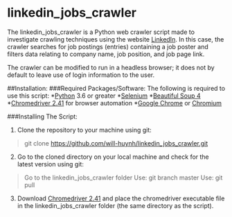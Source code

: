 # linkedin_jobs_crawler

The linkedin_jobs_crawler is a Python web crawler script made to investigate crawling techniques using the website [LinkedIn](https://www.linkedin.com). In this case, the crawler searches for job postings (entries) containing a job poster and filters data relating to company name, job position, and job page link.

The crawler can be modified to run in a headless browser; it does not by default to leave use of login information to the user.

##Installation:
###Required Packages/Software:
The following is required to use this script:
*[Python](https://www.python.org/) 3.6 or greater
*[Selenium](https://www.seleniumhq.org/)
*[Beautiful Soup 4](https://www.crummy.com/software/BeautifulSoup/bs4/doc/)
*[Chromedriver 2.41](http://chromedriver.chromium.org/) for browser automation
*[Google Chrome](https://www.google.com/chrome/) or [Chromium](https://www.chromium.org/)

###Installing The Script:
1. Clone the repository to your machine using git:
>git clone https://github.com/will-huynh/linkedin_jobs_crawler.git

2. Go to the cloned directory on your local machine and check for the latest version using git:
>Go to the linkedin_jobs_crawler folder
>Use: git branch master
>Use: git pull

3. Download [Chromedriver 2.41](http://chromedriver.chromium.org/) and place the chromedriver executable file in the linkedin_jobs_crawler folder (the same directory as the script).
